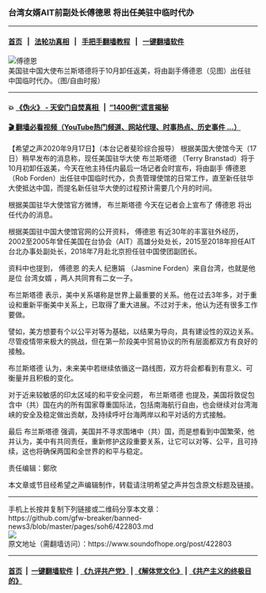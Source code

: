### 台湾女婿AIT前副处长傅德恩 将出任美驻中临时代办
------------------------

#### [首页](https://github.com/gfw-breaker/banned-news3/blob/master/README.md) &nbsp;&nbsp;|&nbsp;&nbsp; [法轮功真相](https://github.com/begood0513/basic/blob/master/README.md)  &nbsp;&nbsp;|&nbsp;&nbsp; [手把手翻墙教程](https://github.com/gfw-breaker/guides/wiki)  &nbsp;&nbsp;|&nbsp;&nbsp; [一键翻墙软件](https://github.com/gfw-breaker/nogfw/blob/master/README.md)  



<div><img alt="傅德恩" src="https://img.soundofhope.org/2020-09/1600356383251.png"/>
<br/><figcaption class="caption">
 美国驻中国大使布兰斯塔德将于10月卸任返美，将由副手傅德恩（见图）出任驻中国临时代办。（图/自由时报）
</figcaption></div><hr/>

#### 💥 [《伪火》 - 天安门自焚真相 ](http://158.247.195.190:10000/videos/blog/weihuo.html)&nbsp; |&nbsp; [“1400例”谎言揭秘  ](http://158.247.195.190:10000/videos/blog/jiexi1400.html)

#### [ 🎬  翻墙必看视频（YouTube热门频道、网站代理、时事热点、历史事件 ...）](https://github.com/gfw-breaker/links/blob/master/banned.md)

<div><div class="Content__Wrapper sc-1bvya0-0 grZQxZ">
 <p class="meta-top">
  <span class="meta">
   【希望之声2020年9月17日】（本台记者斐珍综合报导）
  </span>
  根据美国大使馆今天（17日）稍早发布的消息称，现任美国驻华大使
  <ok href="/term/18636">
   布兰斯塔德
  </ok>
  （Terry Branstad）将于10月初卸任返美，今天在他主持任内最后一场记者会时宣布，将由副手
  <ok href="/term/377776">
   傅德恩
  </ok>
  （Rob Forden）出任驻中国临时代办，负责管理使馆的日常工作，直至新任驻华大使抵达中国，而提名新任驻华大使的过程预计需要几个月的时间。
 </p>
 <p>
  根据美国驻华大使馆官方微博，
  <ok href="/term/18636">
   布兰斯塔德
  </ok>
  今天在记者会上宣布了
  <ok href="/term/377776">
   傅德恩
  </ok>
  将出任代办的消息。
 </p>
 <div class="AD_Embed__Wrap-sc-1xslmin-0 igMuqX module desktop">
  <div>
  </div>
 </div>
 <p>
  根据美国驻中国大使馆官网的公开资料，
  <ok href="/term/377776">
   傅德恩
  </ok>
  有近30年的丰富驻外经历，2002至2005年曾任美国在台协会（AIT）高雄分处处长，2015至2018年担任AIT台北办事处副处长，2018年7月赴北京担任驻中国使团副团长。
 </p>
 <p>
  资料中也提到，
  <ok href="/term/377776">
   傅德恩
  </ok>
  的夫人
  <ok href="/term/377779">
   纪惠娟
  </ok>
  （Jasmine Forden）来自台湾，也就是他是位
  <ok href="/term/252280">
   台湾女婿
  </ok>
  ，两人共同育有二女一子。
 </p>
 <p>
  <ok href="/term/18636">
   布兰斯塔德
  </ok>
  表示，美中关系堪称是世界上最重要的关系。他在过去3年多，对于重设和重新平衡美中关系上，已取得了重大进展。不过对于未，他认为还有很多工作要做。
 </p>
 <p>
  譬如，美方想要有个以公平对等为基础，以结果为导向，具有建设性的双边关系。尽管疫情带来极大的挑战，但在第一阶段美中贸易协议的所有层面都双方有良好的接触。
 </p>
 <p>
  <ok href="/term/18636">
   布兰斯塔德
  </ok>
  认为，未来美中若继续依循这一路线图，双方将会都看到有意义、可衡量并且积极的变化。
 </p>
 <p>
  对于近来较敏感的印太区域的和平安全问题，
  <ok href="/term/18636">
   布兰斯塔德
  </ok>
  也提及，美国将敦促包含中（共）国在内的所有国家尊重国际法，包括南海航行自由，也会继续对台湾海峡的安全及稳定做出贡献，及持续呼吁台海两岸以和平对话的方式接触。
 </p>
 <p>
  最后
  <ok href="/term/18636">
   布兰斯塔德
  </ok>
  强调，美国并不寻求围堵中（共）国，而是想看到中国繁荣，他并认为，美中有共同责任，重新修护这段重要关系，让它可以对等、公平，且可持续，这也将确保两国和全世界的和平与稳定。
 </p>
 <p class="meta-btm">
  责任编辑：鄭欣
 </p>
 <p class="meta-btm">
  本文章或节目经希望之声编辑制作，转载请注明希望之声并包含原文标题及链接。
 </p>
</div>
</div>
<hr/>
手机上长按并复制下列链接或二维码分享本文章：<br/>
https://github.com/gfw-breaker/banned-news3/blob/master/pages/soh6/422803.md <br/>
<a href='https://github.com/gfw-breaker/banned-news3/blob/master/pages/soh6/422803.md'><img src='https://github.com/gfw-breaker/banned-news3/blob/master/pages/soh6/422803.md.png'/></a> <br/>
原文地址（需翻墙访问）：https://www.soundofhope.org/post/422803


------------------------
#### [首页](https://github.com/gfw-breaker/banned-news3/blob/master/README.md) &nbsp;|&nbsp; [一键翻墙软件](https://github.com/gfw-breaker/nogfw/blob/master/README.md) &nbsp;| [《九评共产党》](https://github.com/gfw-breaker/9ping.md/blob/master/README.md#九评之一评共产党是什么) | [《解体党文化》](https://github.com/gfw-breaker/jtdwh.md/blob/master/README.md) | [《共产主义的终极目的》](https://github.com/gfw-breaker/gczydzjmd.md/blob/master/README.md)


<img src='http://gfw-breaker.win/banned-news3/pages/soh6/422803.md' width='0px' height='0px'/>